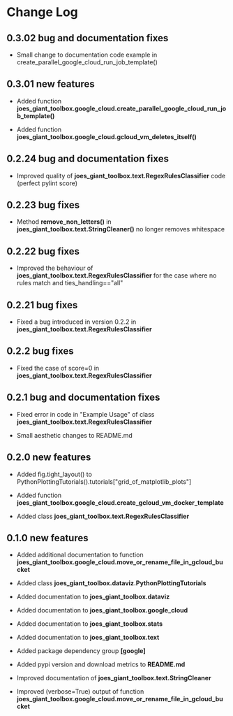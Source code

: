 
# Change Log

## 0.3.02 bug and documentation fixes

* Small change to documentation code example in create_parallel_google_cloud_run_job_template()

## 0.3.01 new features

* Added function **joes_giant_toolbox.google_cloud.create_parallel_google_cloud_run_job_template()**

* Added function **joes_giant_toolbox.google_cloud.gcloud_vm_deletes_itself()**

## 0.2.24 bug and documentation fixes

* Improved quality of **joes_giant_toolbox.text.RegexRulesClassifier** code (perfect pylint score)

## 0.2.23 bug fixes

* Method **remove_non_letters()** in **joes_giant_toolbox.text.StringCleaner()** no longer removes whitespace

## 0.2.22 bug fixes

* Improved the behaviour of **joes_giant_toolbox.text.RegexRulesClassifier** for the case where no rules match and ties_handling=="all"

## 0.2.21 bug fixes

* Fixed a bug introduced in version 0.2.2 in **joes_giant_toolbox.text.RegexRulesClassifier**

## 0.2.2 bug fixes

* Fixed the case of score=0 in **joes_giant_toolbox.text.RegexRulesClassifier**

## 0.2.1 bug and documentation fixes

* Fixed error in code in "Example Usage" of class **joes_giant_toolbox.text.RegexRulesClassifier**

* Small aesthetic changes to README.md

## 0.2.0 new features

* Added fig.tight_layout() to PythonPlottingTutorials().tutorials["grid_of_matplotlib_plots"]

* Added function **joes_giant_toolbox.google_cloud.create_gcloud_vm_docker_template**

* Added class **joes_giant_toolbox.text.RegexRulesClassifier**

## 0.1.0 new features

* Added additional documentation to function **joes_giant_toolbox.google_cloud.move_or_rename_file_in_gcloud_bucket**

* Added class **joes_giant_toolbox.dataviz.PythonPlottingTutorials**

* Added documentation to **joes_giant_toolbox.dataviz**

* Added documentation to **joes_giant_toolbox.google_cloud**

* Added documentation to **joes_giant_toolbox.stats**

* Added documentation to **joes_giant_toolbox.text**

* Added package dependency group **[google]**

* Added pypi version and download metrics to **README.md**

* Improved documentation of **joes_giant_toolbox.text.StringCleaner**

* Improved (verbose=True) output of function **joes_giant_toolbox.google_cloud.move_or_rename_file_in_gcloud_bucket**
